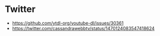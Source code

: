 # Twitter

- https://github.com/ytdl-org/youtube-dl/issues/30361
- https://twitter.com/cassandrawebbtv/status/1470124083547418624
